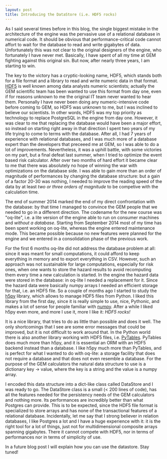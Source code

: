 ```yaml
---
layout: post
title: Introducing the DataStore (i.e. HDF5 rocks)
---
```


As I said several times before in this blog, the single biggest
mistake in the architecture of the engine was the pervasive use of a
relational database in numerical code. It should be obvious that
performance-critical code cannot affort to wait for the
database to read and write gigabytes of data. Unfortunately this was
not clear to the original designers of the engine, who fortunately I have
never met. Basically, I have spent of all my time at GEM fighting
against this original sin. But now, after nearly three years, I am
starting to win.

The key to the victory has a cryptic-looking name, HDF5, which stands
both for a file format and a library to read and write numeric data in
that format. [HDF5](https://www.hdfgroup.org/HDF5/) is well known
among data analysts numeric scientists; actually the GEM scientific
team has been wanted to use this format from day one, even if for
reasons unknown to me the original IT team never wanted to hear them.
Personally I have never been doing any numeric-intensive code before
coming to GEM, so HDF5 was unknown to me, but I was inclined to
believe our scientists. In other words, HDF5 was my top priority as
technology to replace PostgreSQL in the engine from day one.  However,
it was clear to me that replacing the database would have been a major
effort, so instead on starting right away in that direction I spent
two years of my life trying to come to terms with the database. After
all, I had 7 years of experience with relational databases, and I was
much more of a database expert than the developers that preceeed me at
GEM, so I was able to do a lot of improvements. Nevertheless, it was
a uphill battle, with some victories on my part, but
a final defeat last summer, when I tried to optimize the event based
risk calculator. After over two months of hard effort it became clear
to me that there was absolutely no hope of winning the war with
optimizations on the database side. I was able to gain more than an
order of magnitude of performances by changing the database structure:
but a gain of a factor 20-30 was nothing, I needed to improve the
reading speed of the data by at least *two or three orders of
magnitude* to be competive with the calculation time.

The end of summer 2014 marked the end of my direct confrontation with
the database: by that time I managed to convince the GEM people that
we needed to go in a different direction. The codename for the new
course was "oq-lite", i.e. a lite version of the engine able to run on
consumer machines and *without a database*. Starting from September
2014 most of my time has been spent working on oq-lite, whereas the
engine entered maintenance mode. This became possible because no new
features were planned for the engine and we entered in a consolidation
phase of the previous work.

For the first 6 months oq-lite did not address the database problem
at all: since it was meant for small computations, it could afford
to keep everything in memory and to export everything in CSV. However,
such an approach was not sustainable for large computations, especially
for risk ones, when one wants to store the hazard results to avoid
recomputing them every time a new calculation is started. In the
engine the hazard data were stored in the database: in oq-lite I needed
a replacement for it. Since the hazard data were basically numpy arrays
I needed an efficient storage for that, i.e. an HDF5 file. So a
couple of months ago I started to study the
[h5py](http://docs.h5py.org/en/latest/) library, which allows to
manage HDF5 files from Python. I liked this library from the first
day, since it is really simple to use, nice, Pythonic, and makes a
lot of sense for people familiar with [numpy](http://www.numpy.org/).
After a while I liked h5py even more, and more I use it, more I like
it: *HDF5 rocks!*

It is a nice library, that tries to do as little than possible and
does it well. The only shortcomings that I see are some error messages
that could be improved, but it is not difficult to work around that.
In the Python world there is also another library working with
HDF5 files, i.e. [PyTables](http://www.pytables.org/). PyTables does
much more than h5py, and it is essential an ORM with an HDF5 backend
instead than a database. I like h5py much more than PyTables, and
is perfect for what I wanted to do with oq-lite: a storage facility
that does not require a database and that does not even resemble
a database. For the purpose of the GEM calculators the natural
data structure to use is a dictionary key -> value, where the
key is a string and the value is a numpy array.

I encoded this data structure into a dict-like class called DataStore
and I was ready to go. The DataStore class is a small (< 200 lines of code),
has all the features needed for the persistency needs of the
GEM calculators and nothing more. Its performances are incredibly
better than what Postgres can provide. This is to be expected, since
the HDF5 file format is specialized to store arrays and has none of
the transactional features of a relational database. Incidentally,
let me say that I strong believer in relation databases, I like Postgres
a lot and I have a huge experience with it: it is the right tool
for a lot of things, just not for multidimensional composite arrays
spanning gigabytes. There it cannot compete with HDF5, nor in terms
of performances nor in terms of simplicity of use.

In a future blog post I will explain how you can use the datastore. Stay tuned!


